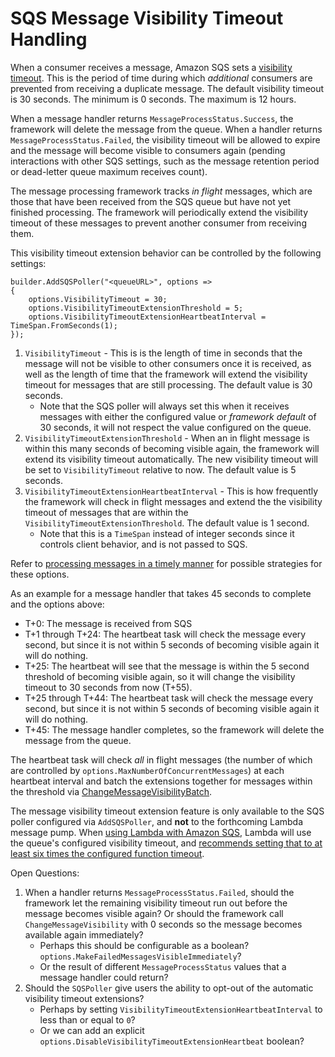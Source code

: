 # SQS Message Visibility Timeout Handling

When a consumer receives a message, Amazon SQS sets a [visibility timeout](https://docs.aws.amazon.com/AWSSimpleQueueService/latest/SQSDeveloperGuide/sqs-visibility-timeout.html). This is the period of time during which _additional_ consumers are prevented from receiving a duplicate message. The default visibility timeout is 30 seconds. The minimum is 0 seconds. The maximum is 12 hours. 

When a message handler returns `MessageProcessStatus.Success`, the framework will delete the message from the queue. When a handler returns `MessageProcessStatus.Failed`, the visibility timeout will be allowed to expire and the message will become visible to consumers again (pending interactions with other SQS settings, such as the message retention period or dead-letter queue maximum receives count).

The message processing framework tracks _in flight_ messages, which are those that have been received from the SQS queue but have not yet finished processing. The framework will periodically extend the visibility timeout of these messages to prevent another consumer from receiving them.

This visibility timeout extension behavior can be controlled by the following settings:
```
builder.AddSQSPoller("<queueURL>", options => 
{ 
    options.VisibilityTimeout = 30; 
    options.VisibilityTimeoutExtensionThreshold = 5;
    options.VisibilityTimeoutExtensionHeartbeatInterval = TimeSpan.FromSeconds(1);
});
```
1. `VisibilityTimeout` - This is is the length of time in seconds that the message will not be visible to other consumers once it is received, as well as the length of time that the framework will extend the visibility timeout for messages that are still processing. The default value is 30 seconds.
    * Note that the SQS poller will always set this when it receives messages with either the configured value or _framework default_ of 30 seconds, it will not respect the value configured on the queue.
2. `VisibilityTimeoutExtensionThreshold` - When an in flight message is within this many seconds of becoming visible again, the framework will extend its visibility timeout automatically. The new visibility timeout will be set to `VisibilityTimeout` relative to now. The default value is 5 seconds.
3. `VisibilityTimeoutExtensionHeartbeatInterval` - This is how frequently the framework will check in flight messages and extend the the visibility timeout of messages that are within the `VisibilityTimeoutExtensionThreshold`. The default value is 1 second.
    * Note that this is a `TimeSpan` instead of integer seconds since it controls client behavior, and is not passed to SQS.

Refer to [processing messages in a timely manner](https://docs.aws.amazon.com/AWSSimpleQueueService/latest/SQSDeveloperGuide/working-with-messages.html#processing-messages-timely-manner) for possible strategies for these options.

As an example for a message handler that takes 45 seconds to complete and the options above:
* T+0: The message is received from SQS
* T+1 through T+24: The heartbeat task will check the message every second, but since it is not within 5 seconds of becoming visible again it will do nothing.
* T+25: The heartbeat will see that the message is within the 5 second threshold of becoming visible again, so it will change the visibility timeout to 30 seconds from now (T+55).
* T+25 through T+44: The heartbeat task will check the message every second, but since it is not within 5 seconds of becoming visible again it will do nothing.
* T+45: The message handler completes, so the framework will delete the message from the queue.

The heartbeat task will check _all_ in flight messages (the number of which are controlled by `options.MaxNumberOfConcurrentMessages`) at each heartbeat interval and batch the extensions together for messages within the threshold via [ChangeMessageVisibilityBatch](https://docs.aws.amazon.com/AWSSimpleQueueService/latest/APIReference/API_ChangeMessageVisibilityBatch.html).

The message visibility timeout extension feature is only available to the SQS poller configured via `AddSQSPoller`, and **not** to the forthcoming Lambda message pump. When [using Lambda with Amazon SQS](https://docs.aws.amazon.com/lambda/latest/dg/with-sqs.html), Lambda will use the queue's configured visibility timeout, and [recommends setting that to at least six times the configured function timeout](https://docs.aws.amazon.com/lambda/latest/dg/with-sqs.html#events-sqs-queueconfig). 

Open Questions:
1. When a handler returns `MessageProcessStatus.Failed`, should the framework let the remaining visibility timeout run out before the message becomes visible again? Or should the framework call `ChangeMessageVisibility` with 0 seconds so the message becomes available again immediately? 
    * Perhaps this should be configurable as a boolean? `options.MakeFailedMessagesVisibleImmediately`?
    * Or the result of different `MessageProcessStatus` values that a message handler could return? 
2. Should the `SQSPoller` give users the ability to opt-out of the automatic visibility timeout extensions?
    * Perhaps by setting `VisibilityTimeoutExtensionHeartbeatInterval` to less than or equal to `0`? 
    * Or we can add an explicit `options.DisableVisibilityTimeoutExtensionHeartbeat` boolean?
